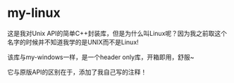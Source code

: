 # my-linux

这是我对Unix API的简单C++封装库，但是为什么叫Linux呢？因为我之前取这个名字的时候并不知道我学的是UNIX而不是Linux!

该库与my-windows一样，是一个header only库，开箱即用，舒服~

它与原版API的区别在于，添加了我自己写的注释！